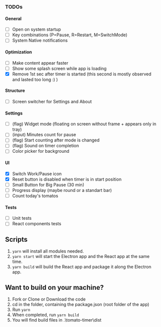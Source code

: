   ### TODOs
#### General
- [ ] Open on system startup
- [ ] Key combinations (P=Pause, R=Restart, M=SwitchMode)
- [ ] System Native notifications 
#### Optimization
  - [ ] Make content appear faster
  - [ ] Show some splash screen while app is loading
  - [X] Remove 1st sec after timer is started (this second is mostly observed and lasted too long :) )
#### Structure
  - [ ] Screen switcher for Settings and About
#### Settings
  - [ ] (flag) Widget mode (floating on screen without frame + appears only in tray)
  - [ ] (input) Minutes count for pause
  - [ ] (flag) Start counting after mode is changed
  - [ ] (flag) Sound on timer completion
  - [ ] Color picker for background
#### UI
  - [X] Switch Work/Pause icon
  - [X] Reset button is disabled when timer is in start position
  - [ ] Small Button for Big Pause (30 min)
  - [ ] Progress display (maybe round or a standart bar)
  - [ ] Count today's tomatos
#### Tests
  - [ ] Unit tests
  - [ ] React components tests

## Scripts
1. ```yarn``` will install all modules needed.  
2. ```yarn start``` will start the Electron app and the React app at the same time.  
3. ```yarn build``` will build the React app and package it along the Electron app.

## Want to build on your machine?
1. Fork or Clone or Download the code
2. cd in the folder, containing the package.json (root folder of the app)
3. Run ```yarn```
4. When completed, run ```yarn build```
5. You will find build files in .\tomato-timer\dist
